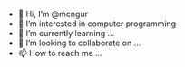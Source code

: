 - 👋 Hi, I’m @mcngur
- 👀 I’m interested in computer programming
- 🌱 I’m currently learning ...
- 💞️ I’m looking to collaborate on ...
- 📫 How to reach me ...

<!---
mcngur/mcngur is a ✨ special ✨ repository because its `README.md` (this file) appears on your GitHub profile.
You can click the Preview link to take a look at your changes.
--->
